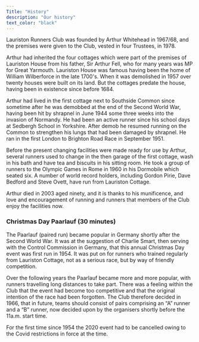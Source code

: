 ```yaml
---
Title: "History"
description: "Our history"
text_color: "black"
---
```


Lauriston Runners Club was founded by Arthur Whitehead in 1967/68, and the premises were given to the Club, vested in four Trustees, in 1978.

Arthur had inherited the four cottages which were part of the premises of Lauriston House from his father, Sir Arthur Fell, who for many years was MP for Great Yarmouth.  Lauriston House was famous having been the home of William Wilberforce in the late 1700's.  When it was demolished in 1957 over twenty houses were built on its land.  But the cottages predate the house, having been in existence since before 1684.

Arthur had lived in the first cottage next to Southside Common since sometime after he was demobbed at the end of the Second World War, having been hit by shrapnel in June 1944 some three weeks into the invasion of Normandy.  He had  been an active runner since his school days at Sedbergh School in Yorkshire.  After demob he resumed running on the Common to strengthen his lungs that had been damaged by shrapnel.  He ran in the first London to Brighton Road Race in September 1951.

Before the present changing facilities were made ready for use by Arthur, several runners used to change in the then garage of the first cottage, wash in his bath and have tea and biscuits in his sitting room.  He took a group of runners to the Olympic Games in Rome in 1960 in his Dormobile which seated six.  A number of world record holders, including Gordon Pirie, Dave Bedford and Steve Ovett, have run from Lauriston Cottage.

Arthur died in 2003 aged ninety, and it is thanks to his munificence, and love and encouragement of running and runners that members of the Club enjoy the facilities now.

### Christmas Day Paarlauf (30 minutes)

The Paarlauf (paired run) became popular in Germany shortly after the Second World War.  It was at the suggestion of Charlie Smart, then serving with the Control Commission in Germany, that this annual Christmas Day event was first run in 1954.  It was put on for runners who trained regularly from Lauriston Cottage, not as a serious race, but by way of friendly competition.

Over the following years the Paarlauf became more and more popular, with runners travelling long distances to take part.  There was a feeling within the Club that the event had become too competitive and that the original intention of the race had been forgotten.  The Club therefore decided in 1966, that in future, teams should consist of pairs comprising an “A” runner and a “B” runner, now decided upon by the organisers shortly before the 11a.m. start time.

For the first time since 1954 the 2020 event had to be cancelled owing to the Covid restrictions in force at the time.
